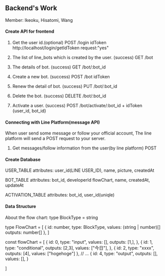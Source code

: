 ## Backend's Work
Member: Ikeoku, Hisatomi, Wang

#### Create API for frontend
1. Get the user id.(optional)
POST /login idToken
http://localhost/login/getIdToken 
request:"yes"

2. The list of line_bots which is created by the user. (success)
GET /bot 

3. The details of bot. (success)
GET /bot/:bot_id 

4. Create a new bot. (success)
POST /bot idToken

5. Renew the detail of bot. (success)
PUT /bot/:bot_id

6. Delete the bot. (success)
DELETE /bot/:bot_id

7. Activate a user. (success)
POST /bot/activate/:bot_id + idToken
{user_id, bot_id}



#### Connecting with Line Platform(message API)
When user send some message or follow your official account, The line platform will send a POST request to your server.
1. Get messages/follow information from the user(by line platform)
POST 




#### Create Database 
USER_TABLE
attributes: user_id(LINE USER_ID), name, picture, createdAt

BOT_TABLE
attributes: bot_id, developerId flowChart, name, createdAt, updateAt

ACTIVATION_TABLE
attributes: bot_id, user_id(uniqle)

#### Data Structure


About the flow chart:
type BlockType = string

type FlowChart = [
  {
    id: number,
    type: BlockType,
    values: (string | number)[]
    outputs: number[]
  },
]

const flowChart = [
  {
    id: 0,
    type: "input",
    values: [],
    outputs: [1,],
  },
  {
     id: 1,
     type: "conditional",
     outputs: [2,3],
     values: ["今日"],
  },
  {
    id: 2,
    type: "xxxx",
    outputs: [4],
    values: ["hogehoge"]
  },
  // ...
  {
    id: 4,
    type: "output",
    outputs: [],
    values: [],
  }

]













